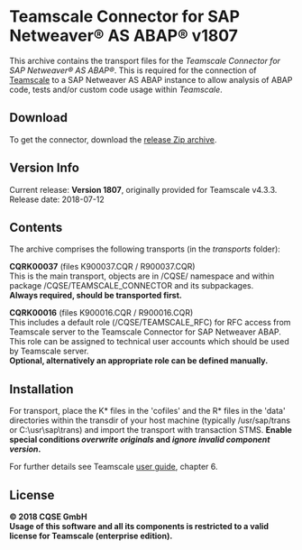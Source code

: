 # Teamscale Connector for SAP Netweaver&reg; AS ABAP&reg; v1807

This archive contains the transport files for the *Teamscale Connector for 
SAP Netweaver&reg; AS ABAP&reg;*. This is required for the connection of 
[Teamscale](https://www.teamscale.com) to a SAP Netweaver AS ABAP instance 
to allow analysis of ABAP code, tests and/or custom code usage within *Teamscale*. 

## Download 
To get the connector, download the [release Zip archive](https://github.com/cqse/teamscale-sap-abap-connector/archive/v1807.zip).

## Version Info
Current release: **Version 1807**, originally provided for Teamscale v4.3.3.  
Release date: 2018-07-12

## Contents
The archive comprises the following transports (in the *transports* folder):

**CQRK00037** (files K900037.CQR / R900037.CQR)  
 This is the main transport, objects are in /CQSE/ namespace and within package /CQSE/TEAMSCALE_CONNECTOR and its subpackages.  
**Always required, should be transported first.**  

**CQRK00016** (files K900016.CQR / R900016.CQR)  
This includes a default role (/CQSE/TEAMSCALE_RFC) for RFC access from Teamscale server to the Teamscale Connector for SAP Netweaver ABAP. This role can be assigned  to technical user accounts which should be used by Teamscale server.  
**Optional, alternatively an appropriate role can be defined manually.**

## Installation
For transport, place the K* files in the 'cofiles' and  the R* files in the 
'data' directories within the transdir of your host machine (typically 
/usr/sap/trans or C:\usr\sap\trans) and import the transport with transaction 
STMS. **Enable special conditions *overwrite originals* and *ignore invalid 
component version*.** 

For further details see Teamscale [user guide](https://www.cqse.eu/download/teamscale/userguide.pdf), chapter 6.

## License 
**&copy; 2018 CQSE GmbH**  
**Usage of this software and all its components is restricted to a 
valid license for Teamscale (enterprise edition).**

